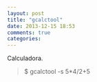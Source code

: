 ```yaml
---
layout: post
title: "gcalctool"
date: 2013-12-15 18:53
comments: true
categories: 
---
```

Calculadora.

>$ gcalctool -s 5*4/2+5

